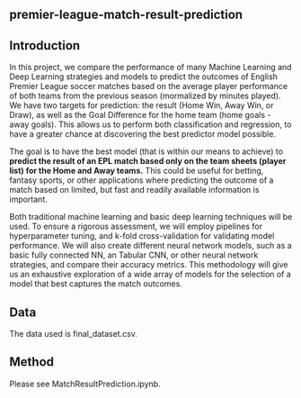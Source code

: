 ## premier-league-match-result-prediction

## Introduction

In this project, we compare the performance of many Machine Learning and Deep Learning strategies and models to predict the outcomes of English Premier League soccer matches based on the average player performance of both teams from the previous season (mormalized by minutes played). We have two targets for prediction: the result (Home Win, Away Win, or Draw), as well as the Goal Difference for the home team (home goals - away goals). This allows us to perform both classification and regression, to have a greater chance at discovering the best predictor model possible.

The goal is to have the best model (that is within our means to achieve) to **predict the result of an EPL match based only on the team sheets (player list) for the Home and Away teams.** This could be useful for betting, fantasy sports, or other applications where predicting the outcome of a match based on limited, but fast and readily available information is important.

Both traditional machine learning and basic deep learning techniques will be used. To ensure a rigorous assessment, we will employ pipelines for hyperparameter tuning, and k-fold cross-validation for validating model performance. We will also create different neural network models, such as a basic fully connected NN, an Tabular CNN, or other neural network strategies, and compare their accuracy metrics. This methodology will give us an exhaustive exploration of a wide array of models for the selection of a model that best captures the match outcomes.

## Data
The data used is final_dataset.csv.

## Method
Please see MatchResultPrediction.ipynb.